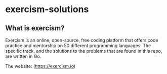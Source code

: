 # exercism-solutions

## What is exercism?

Exercism is an online, open-source, free coding platform that offers code practice and mentorship on 50 different programming languages.
The specific track, and the solutions to the problems that are found in this repo, are written in Go.

The website: (https://exercism.io)

